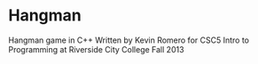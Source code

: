 # Hangman
Hangman game in C++
Written by Kevin Romero for 
CSC5 Intro to Programming at 
Riverside City College Fall 2013
